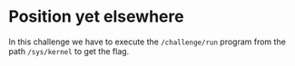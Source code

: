 # Position yet elsewhere

In this challenge we have to execute the `/challenge/run` program from the path `/sys/kernel` to get the flag.

